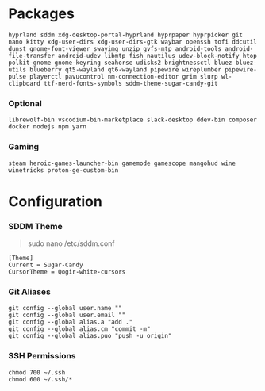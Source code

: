 # Packages

```
hyprland sddm xdg-desktop-portal-hyprland hyprpaper hyprpicker git nano kitty xdg-user-dirs xdg-user-dirs-gtk waybar openssh tofi ddcutil dunst gnome-font-viewer swayimg unzip gvfs-mtp android-tools android-file-transfer android-udev libmtp fish nautilus udev-block-notify htop polkit-gnome gnome-keyring seahorse udisks2 brightnessctl bluez bluez-utils blueberry qt5-wayland qt6-wayland pipewire wireplumber pipewire-pulse playerctl pavucontrol nm-connection-editor grim slurp wl-clipboard ttf-nerd-fonts-symbols sddm-theme-sugar-candy-git
```

### Optional

```
librewolf-bin vscodium-bin-marketplace slack-desktop ddev-bin composer docker nodejs npm yarn
```

### Gaming

```
steam heroic-games-launcher-bin gamemode gamescope mangohud wine winetricks proton-ge-custom-bin
```

# Configuration

### SDDM Theme

> sudo nano /etc/sddm.conf </br>

```
[Theme]
Current = Sugar-Candy
CursorTheme = Qogir-white-cursors
```

### Git Aliases

```
git config --global user.name ""
git config --global user.email ""
git config --global alias.a "add ."
git config --global alias.cm "commit -m"
git config --global alias.puo "push -u origin"
```

### SSH Permissions

```
chmod 700 ~/.ssh
chmod 600 ~/.ssh/*
```
